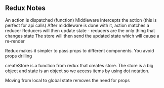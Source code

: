 ## Redux Notes

An action is dispatched (function)
Middleware intercepts the action (this is perfect for api calls)
After middleware is done with it, action matches a reducer
Reducers will then update state - reducers are the only thing that changes state
The store will then send the updated state which will cause a re-render

Redux makes it simpler to pass props to different components. You avoid props drilling

createStore is a function from redux that creates store. The store is a big object and state is an object so we access items by using dot notation.

Moving from local to global state removes the need for props
